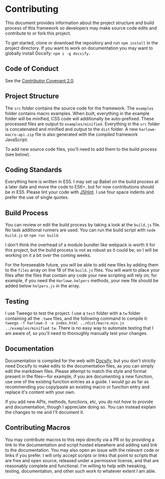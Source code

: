 # Contributing

This document provides information about the project structure and build process of this framework so developers may make source code edits and contribute to or fork this project.

To get started, clone or download the repository and run `npm install` in the project directory. If you want to work on documentation you may want to globally install Docsify: `npm i -g docsify`.

## Code of Conduct

See the [Contributor Covenant 2.0](https://www.contributor-covenant.org/version/2/0/code_of_conduct/).

## Project Structure

The `src` folder contains the source code for the framework. The `examples` folder contains macro examples. When built, everything in the example folder will be minified, CSS code will additionally be auto-prefixed. These processed files are output to `examples/minified`. Everything in the `src` folder is concatenated and minified and output to the `dist` folder. A new `harlowe-macro-api.zip` file is also generated with the compiled framework JavaScript.

To add new source code files, you'll need to add them to the build process (see below).

## Coding Standards

Everything here is written in ES5. I may set up Babel on the build process at a later date and move the code to ES6+, but for now contributions should be in ES5. Please lint your code with [JSHint](https://jshint.com/). I use four space indents and prefer the use of single quotes.

## Build Process

You can review or edit the build process by taking a look at the `build.js` file. No task additional runners are used. You can run the build script with `node build.js` or `npm run build`.

I don't think the overhead of a module bundler like webpack is worth it for this project, but the build process is not as robust as it could be, so I will be working on it a bit over the coming weeks.

For the foreseeable future, you will be able to add new files by adding them to the `files` array on line 18 of the `build.js` files. You will want to place your files after the files that contain any code your new scripting will rely on; for example, if you need the `Harlowe.helpers` methods, your new file should be added below `helpers.js` in the array.

## Testing

I use Tweego to test the project. I use a `test` folder with a `tw` folder containing all the `.twee` files, and the following command to compile it: `tweego -f harlowe-3 -o index.html ../dist/macro.min.js ../examples/minified tw`. There is no easy way to automate testing that I am aware of, so you'll need to thoroughly manually test your changes.

## Documentation

Documentation is compiled for the web with [Docsify](https://docsify.js.org/#/), but you don't strictly need Docsify to make edits to the documentation files, as you can simply edit the markdown files. Please attempt to match the style and format present in the files&mdash;for example, if you are documenting a new function, use one of the existing function entries as a guide. I would go as far as recommending you copy/paste an existing macro or function entry and replace it's content with your own.

If you add new APIs, methods, functions, etc, you do not *have* to provide and documentation, though I appreciate doing so. You can instead explain the changes to me and I'll document it.

## Contributing Macros

You may contribute macros to this repo directly via a PR or by providing a link to the documentation and script hosted elsewhere and adding said link to the documentation. You may also open an issue with the relevant code or links if you prefer. I will only accept scripts or links that point to scripts that are free and open source, released under a permissive license, and that are reasonably complete and functional. I'm willing to help with tweaking, testing, documentation, and other such work to whatever extent I am able.